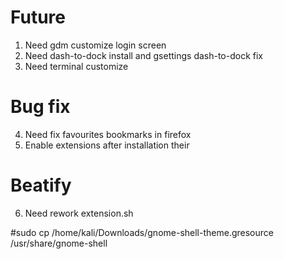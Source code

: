 # Future
1. Need gdm customize login screen
2. Need dash-to-dock install and gsettings dash-to-dock fix
3. Need terminal customize

# Bug fix
4. Need fix favourites bookmarks in firefox
5. Enable extensions after installation their

# Beatify
6. Need rework extension.sh

#sudo cp /home/kali/Downloads/gnome-shell-theme.gresource /usr/share/gnome-shell
